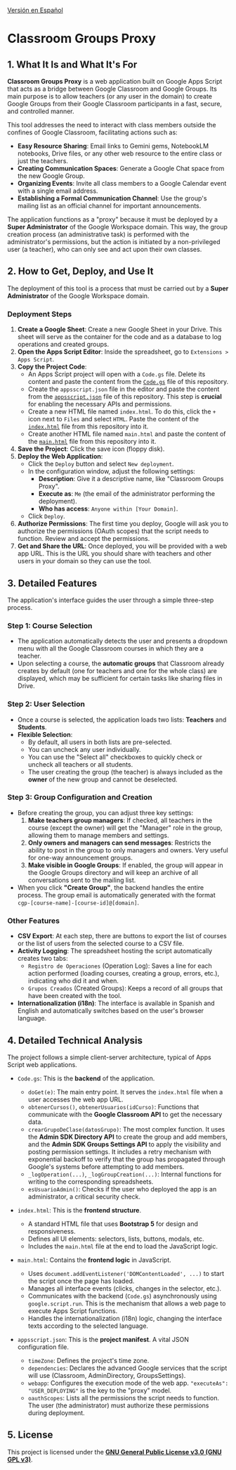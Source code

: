 [Versión en Español](README.md)

# Classroom Groups Proxy

## 1. What It Is and What It's For

**Classroom Groups Proxy** is a web application built on Google Apps Script that acts as a bridge between Google Classroom and Google Groups. Its main purpose is to allow teachers (or any user in the domain) to create Google Groups from their Google Classroom participants in a fast, secure, and controlled manner.

This tool addresses the need to interact with class members outside the confines of Google Classroom, facilitating actions such as:

*   **Easy Resource Sharing**: Email links to Gemini gems, NotebookLM notebooks, Drive files, or any other web resource to the entire class or just the teachers.
*   **Creating Communication Spaces**: Generate a Google Chat space from the new Google Group.
*   **Organizing Events**: Invite all class members to a Google Calendar event with a single email address.
*   **Establishing a Formal Communication Channel**: Use the group's mailing list as an official channel for important announcements.

The application functions as a "proxy" because it must be deployed by a **Super Administrator** of the Google Workspace domain. This way, the group creation process (an administrative task) is performed with the administrator's permissions, but the action is initiated by a non-privileged user (a teacher), who can only see and act upon their own classes.

## 2. How to Get, Deploy, and Use It

The deployment of this tool is a process that must be carried out by a **Super Administrator** of the Google Workspace domain.

### Deployment Steps

1.  **Create a Google Sheet**: Create a new Google Sheet in your Drive. This sheet will serve as the container for the code and as a database to log operations and created groups.
2.  **Open the Apps Script Editor**: Inside the spreadsheet, go to `Extensions > Apps Script`.
3.  **Copy the Project Code**:
    *   An Apps Script project will open with a `Code.gs` file. Delete its content and paste the content from the [`Code.gs`](Code.gs) file of this repository.
    *   Create the `appsscript.json` file in the editor and paste the content from the [`appsscript.json`](appsscript.json) file of this repository. This step is **crucial** for enabling the necessary APIs and permissions.
    *   Create a new HTML file named `index.html`. To do this, click the `+` icon next to `Files` and select `HTML`. Paste the content of the [`index.html`](index.html) file from this repository into it.
    *   Create another HTML file named `main.html` and paste the content of the [`main.html`](main.html) file from this repository into it.
4.  **Save the Project**: Click the save icon (floppy disk).
5.  **Deploy the Web Application**:
    *   Click the `Deploy` button and select `New deployment`.
    *   In the configuration window, adjust the following settings:
        *   **Description**: Give it a descriptive name, like "Classroom Groups Proxy".
        *   **Execute as**: `Me` (the email of the administrator performing the deployment).
        *   **Who has access**: `Anyone within [Your Domain]`.
    *   Click `Deploy`.
6.  **Authorize Permissions**: The first time you deploy, Google will ask you to authorize the permissions (OAuth scopes) that the script needs to function. Review and accept the permissions.
7.  **Get and Share the URL**: Once deployed, you will be provided with a web app URL. This is the URL you should share with teachers and other users in your domain so they can use the tool.

## 3. Detailed Features

The application's interface guides the user through a simple three-step process.

### Step 1: Course Selection

*   The application automatically detects the user and presents a dropdown menu with all the Google Classroom courses in which they are a teacher.
*   Upon selecting a course, the **automatic groups** that Classroom already creates by default (one for teachers and one for the whole class) are displayed, which may be sufficient for certain tasks like sharing files in Drive.

### Step 2: User Selection

*   Once a course is selected, the application loads two lists: **Teachers** and **Students**.
*   **Flexible Selection**:
    *   By default, all users in both lists are pre-selected.
    *   You can uncheck any user individually.
    *   You can use the "Select all" checkboxes to quickly check or uncheck all teachers or all students.
    *   The user creating the group (the teacher) is always included as the **owner** of the new group and cannot be deselected.

### Step 3: Group Configuration and Creation

*   Before creating the group, you can adjust three key settings:
    1.  **Make teachers group managers**: If checked, all teachers in the course (except the owner) will get the "Manager" role in the group, allowing them to manage members and settings.
    2.  **Only owners and managers can send messages**: Restricts the ability to post in the group to only managers and owners. Very useful for one-way announcement groups.
    3.  **Make visible in Google Groups**: If enabled, the group will appear in the Google Groups directory and will keep an archive of all conversations sent to the mailing list.
*   When you click **"Create Group"**, the backend handles the entire process. The group email is automatically generated with the format `cgp-[course-name]-[course-id]@[domain]`.

### Other Features

*   **CSV Export**: At each step, there are buttons to export the list of courses or the list of users from the selected course to a CSV file.
*   **Activity Logging**: The spreadsheet hosting the script automatically creates two tabs:
    *   `Registro de Operaciones` (Operation Log): Saves a line for each action performed (loading courses, creating a group, errors, etc.), indicating who did it and when.
    *   `Grupos Creados` (Created Groups): Keeps a record of all groups that have been created with the tool.
*   **Internationalization (i18n)**: The interface is available in Spanish and English and automatically switches based on the user's browser language.

## 4. Detailed Technical Analysis

The project follows a simple client-server architecture, typical of Apps Script web applications.

*   `Code.gs`: This is the **backend** of the application.
    *   `doGet(e)`: The main entry point. It serves the `index.html` file when a user accesses the web app URL.
    *   `obtenerCursos()`, `obtenerUsuarios(idCurso)`: Functions that communicate with the **Google Classroom API** to get the necessary data.
    *   `crearGrupoDeClase(datosGrupo)`: The most complex function. It uses the **Admin SDK Directory API** to create the group and add members, and the **Admin SDK Groups Settings API** to apply the visibility and posting permission settings. It includes a retry mechanism with exponential backoff to verify that the group has propagated through Google's systems before attempting to add members.
    *   `_logOperation(...)`, `_logGroupCreation(...)`: Internal functions for writing to the corresponding spreadsheets.
    *   `esUsuarioAdmin()`: Checks if the user who deployed the app is an administrator, a critical security check.

*   `index.html`: This is the **frontend structure**.
    *   A standard HTML file that uses **Bootstrap 5** for design and responsiveness.
    *   Defines all UI elements: selectors, lists, buttons, modals, etc.
    *   Includes the `main.html` file at the end to load the JavaScript logic.

*   `main.html`: Contains the **frontend logic** in JavaScript.
    *   Uses `document.addEventListener('DOMContentLoaded', ...)` to start the script once the page has loaded.
    *   Manages all interface events (clicks, changes in the selector, etc.).
    *   Communicates with the backend (`Code.gs`) asynchronously using `google.script.run`. This is the mechanism that allows a web page to execute Apps Script functions.
    *   Handles the internationalization (i18n) logic, changing the interface texts according to the selected language.

*   `appsscript.json`: This is the **project manifest**. A vital JSON configuration file.
    *   `timeZone`: Defines the project's time zone.
    *   `dependencies`: Declares the advanced Google services that the script will use (Classroom, AdminDirectory, GroupsSettings).
    *   `webapp`: Configures the execution mode of the web app. `"executeAs": "USER_DEPLOYING"` is the key to the "proxy" model.
    *   `oauthScopes`: Lists all the permissions the script needs to function. The user (the administrator) must authorize these permissions during deployment.

## 5. License

This project is licensed under the **[GNU General Public License v3.0 (GNU GPL v3)](LICENSE)**.
